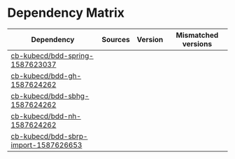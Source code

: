 # Dependency Matrix

Dependency | Sources | Version | Mismatched versions
---------- | ------- | ------- | -------------------
[cb-kubecd/bdd-spring-1587623037](https://github.com/cb-kubecd/bdd-spring-1587623037.git) |  | []() | 
[cb-kubecd/bdd-gh-1587624262](https://github.com/cb-kubecd/bdd-gh-1587624262.git) |  | []() | 
[cb-kubecd/bdd-sbhg-1587624262](https://github.com/cb-kubecd/bdd-sbhg-1587624262.git) |  | []() | 
[cb-kubecd/bdd-nh-1587624262](https://github.com/cb-kubecd/bdd-nh-1587624262.git) |  | []() | 
[cb-kubecd/bdd-sbrp-import-1587626653](https://github.com/cb-kubecd/bdd-sbrp-import-1587626653.git) |  | []() | 
